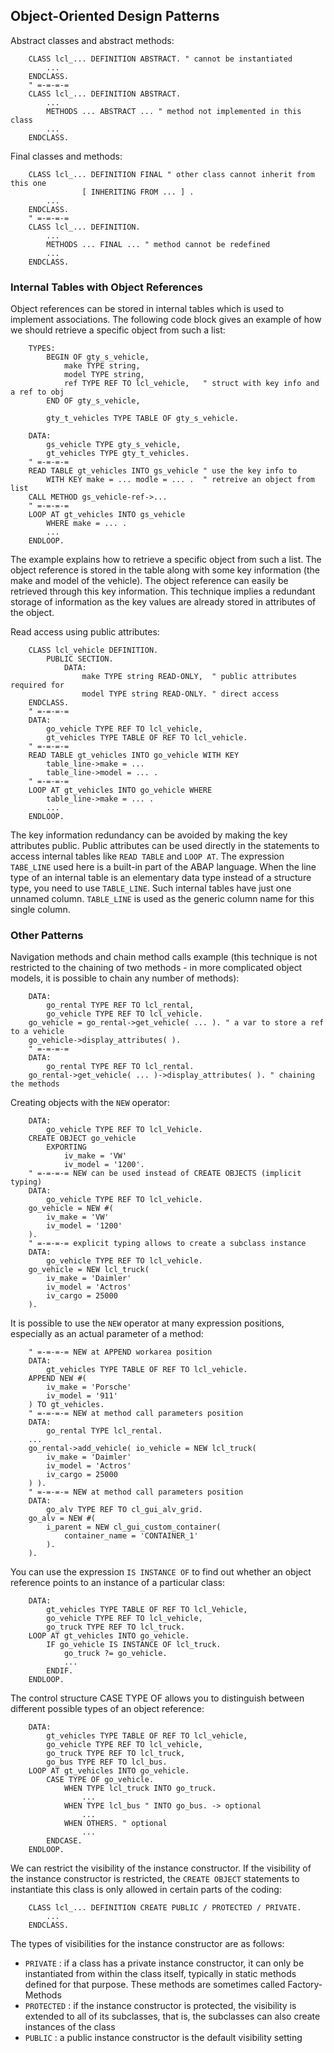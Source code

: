 ## Object-Oriented Design Patterns

Abstract classes and abstract methods:
```
	CLASS lcl_... DEFINITION ABSTRACT. " cannot be instantiated
		...
	ENDCLASS.
	" =-=-=-=
	CLASS lcl_... DEFINITION ABSTRACT.
		...
		METHODS ... ABSTRACT ... " method not implemented in this class
		...
	ENDCLASS.
```

Final classes and methods:
```
	CLASS lcl_... DEFINITION FINAL " other class cannot inherit from this one
				[ INHERITING FROM ... ] .
		...
	ENDCLASS.
	" =-=-=-=
	CLASS lcl_... DEFINITION.
		...
		METHODS ... FINAL ... " method cannot be redefined
		...
	ENDCLASS.
```

### Internal Tables with Object References

Object references can be stored in internal tables which is used to implement associations. The following code block gives an example of how we should retrieve a specific object from such a list:
```
	TYPES:
		BEGIN OF gty_s_vehicle,
			make TYPE string,
			model TYPE string,
			ref TYPE REF TO lcl_vehicle,   " struct with key info and a ref to obj 
		END OF gty_s_vehicle,

		gty_t_vehicles TYPE TABLE OF gty_s_vehicle.
	
	DATA:
		gs_vehicle TYPE gty_s_vehicle,
		gt_vehicles TYPE gty_t_vehicles.
	" =-=-=-=
	READ TABLE gt_vehicles INTO gs_vehicle " use the key info to 
		WITH KEY make = ... modle = ... .  " retreive an object from list
	CALL METHOD gs_vehicle-ref->...
	" =-=-=-=
	LOOP AT gt_vehicles INTO gs_vehicle
		WHERE make = ... .
		...
	ENDLOOP.
```

The example explains how to retrieve a specific object from such a list. The object reference is stored in the table along with some key information (the make and model of the vehicle). The object reference can easily be retrieved through this key information. This technique implies a redundant storage of information as the key values are already stored in attributes of the object.

Read access using public attributes:
```
	CLASS lcl_vehicle DEFINITION.
		PUBLIC SECTION.
			DATA:
				make TYPE string READ-ONLY,  " public attributes required for
				model TYPE string READ-ONLY. " direct access
	ENDCLASS.
	" =-=-=-=
	DATA:
		go_vehicle TYPE REF TO lcl_vehicle,
		gt_vehicles TYPE TABLE OF REF TO lcl_vehicle.
	" =-=-=-=
	READ TABLE gt_vehicles INTO go_vehicle WITH KEY 
		table_line->make = ...
		table_line->model = ... .
	" =-=-=-=
	LOOP AT gt_vehicles INTO go_vehicle WHERE
		table_line->make = ... .
		...
	ENDLOOP.
```

The key information redundancy can be avoided by making the key attributes public. Public attributes can be used directly in the statements to access internal tables like `READ TABLE` and `LOOP AT`. The expression `TABE_LINE` used here is a built-in part of the ABAP language. When the line type of an internal table is an elementary data type instead of a structure type, you need to use `TABLE_LINE`. Such internal tables have just one unnamed column. `TABLE_LINE` is used as the generic column name for this single column.

### Other Patterns

Navigation methods and chain method calls example (this technique is not restricted to the chaining of two methods - in more complicated object models, it is possible to chain any number of methods):
```
	DATA:
		go_rental TYPE REF TO lcl_rental,
		go_vehicle TYPE REF TO lcl_vehicle.
	go_vehicle = go_rental->get_vehicle( ... ). " a var to store a ref to a vehicle
	go_vehicle->display_attributes( ).
	" =-=-=-=
	DATA:
		go_rental TYPE REF TO lcl_rental.
	go_rental->get_vehicle( ... )->display_attributes( ). " chaining the methods
```

Creating objects with the `NEW` operator:
```
	DATA:
		go_vehicle TYPE REF TO lcl_Vehicle.
	CREATE OBJECT go_vehicle
		EXPORTING
			iv_make = 'VW'
			iv_model = '1200'.
	" =-=-=-= NEW can be used instead of CREATE OBJECTS (implicit typing)
	DATA:
		go_vehicle TYPE REF TO lcl_vehicle.
	go_vehicle = NEW #(
		iv_make = 'VW'
		iv_model = '1200'
	).
	" =-=-=-= explicit typing allows to create a subclass instance
	DATA:
		go_vehicle TYPE REF TO lcl_vehicle.
	go_vehicle = NEW lcl_truck(
		iv_make = 'Daimler'
		iv_model = 'Actros'
		iv_cargo = 25000
	).
```

It is possible to use the `NEW` operator at many expression positions, especially as an actual parameter of a method:
```
	" =-=-=-= NEW at APPEND workarea position
	DATA:
		gt_vehicles TYPE TABLE OF REF TO lcl_vehicle.
	APPEND NEW #(
		iv_make = 'Porsche'
		iv_model = '911'
	) TO gt_vehicles.
	" =-=-=-= NEW at method call parameters position
	DATA:
		go_rental TYPE lcl_rental.
	...
	go_rental->add_vehicle( io_vehicle = NEW lcl_truck(
		iv_make = 'Daimler'
		iv_model = 'Actros'
		iv_cargo = 25000
	) ).
	" =-=-=-= NEW at method call parameters position
	DATA:
		go_alv TYPE REF TO cl_gui_alv_grid.
	go_alv = NEW #(
		i_parent = NEW cl_gui_custom_container( 
			container_name = 'CONTAINER_1'
		).
	).
```

You can use the expression `IS INSTANCE OF` to find out whether an object reference points to an instance of a particular class:
```
	DATA:
		gt_vehicles TYPE TABLE OF REF TO lcl_Vehicle,
		go_vehicle TYPE REF TO lcl_vehicle,
		go_truck TYPE REF TO lcl_truck.
	LOOP AT gt_vehicles INTO go_vehicle.
		IF go_vehicle IS INSTANCE OF lcl_truck.
			go_truck ?= go_vehicle.
			...
		ENDIF.
	ENDLOOP.
```

The control structure CASE TYPE OF allows you to distinguish between different possible types of an object reference:
```
	DATA:
		gt_vehicles TYPE TABLE OF REF TO lcl_vehicle,
		go_vehicle TYPE REF TO lcl_vehicle,
		go_truck TYPE REF TO lcl_truck,
		go_bus TYPE REF TO lcl_bus.
	LOOP AT gt_vehicles INTO go_vehicle.
		CASE TYPE OF go_vehicle.
			WHEN TYPE lcl_truck INTO go_truck.
				...
			WHEN TYPE lcl_bus " INTO go_bus. -> optional
				...
			WHEN OTHERS. " optional
				...
		ENDCASE.
	ENDLOOP.
```

We can restrict the visibility of the instance constructor. If the visibility of the instance constructor is restricted, the `CREATE OBJECT` statements to instantiate this class is only allowed in certain parts of the coding:
```
	CLASS lcl_... DEFINITION CREATE PUBLIC / PROTECTED / PRIVATE.
		...
	ENDCLASS.
```

The types of visibilities for the instance constructor are as follows:
* `PRIVATE` : if a class has a private instance constructor, it can only be instantiated from within the class itself, typically in static methods defined for that purpose. These methods are sometimes called Factory-Methods
* `PROTECTED` : if the instance constructor is protected, the visibility is extended to all of its subclasses, that is, the subclasses can also create instances of the class
* `PUBLIC` : a public instance constructor is the default visibility setting


